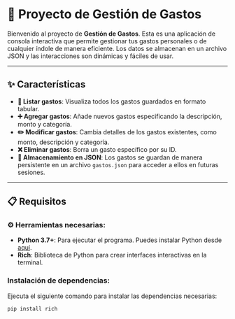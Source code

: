 # 🌟 Proyecto de Gestión de Gastos

Bienvenido al proyecto de **Gestión de Gastos**. Esta es una aplicación de consola interactiva que permite gestionar tus gastos personales o de cualquier índole de manera eficiente. Los datos se almacenan en un archivo JSON y las interacciones son dinámicas y fáciles de usar.

---

## ✨ Características

- **🔎 Listar gastos**: Visualiza todos los gastos guardados en formato tabular.
- **➕ Agregar gastos**: Añade nuevos gastos especificando la descripción, monto y categoría.
- **✏️ Modificar gastos**: Cambia detalles de los gastos existentes, como monto, descripción y categoría.
- **❌ Eliminar gastos**: Borra un gasto específico por su ID.
- **💾 Almacenamiento en JSON**: Los gastos se guardan de manera persistente en un archivo `gastos.json` para acceder a ellos en futuras sesiones.

---

## 📋 Requisitos

### ⚙️ Herramientas necesarias:
- **Python 3.7+**: Para ejecutar el programa. Puedes instalar Python desde [aquí](https://www.python.org/downloads/).
- **Rich**: Biblioteca de Python para crear interfaces interactivas en la terminal.

### Instalación de dependencias:
Ejecuta el siguiente comando para instalar las dependencias necesarias:

```bash
pip install rich

